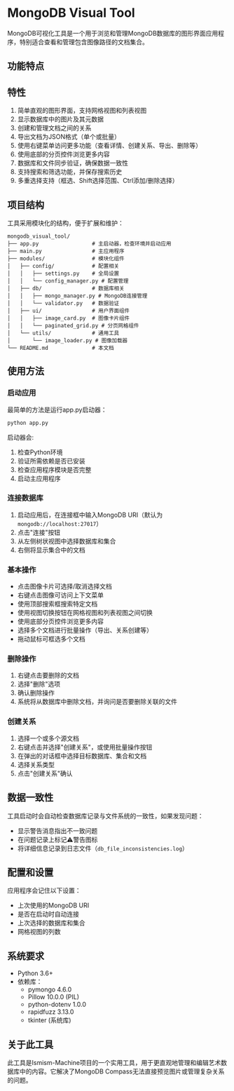 # MongoDB Visual Tool

MongoDB可视化工具是一个用于浏览和管理MongoDB数据库的图形界面应用程序，特别适合查看和管理包含图像路径的文档集合。

## 功能特点

## 特性

1. 简单直观的图形界面，支持网格视图和列表视图
2. 显示数据库中的图片及其元数据
3. 创建和管理文档之间的关系
4. 导出文档为JSON格式（单个或批量）
5. 使用右键菜单访问更多功能（查看详情、创建关系、导出、删除等）
6. 使用底部的分页控件浏览更多内容
7. 数据库和文件同步验证，确保数据一致性
8. 支持搜索和筛选功能，并保存搜索历史
9. 多重选择支持（框选、Shift选择范围、Ctrl添加/删除选择）

## 项目结构

工具采用模块化的结构，便于扩展和维护：

```
mongodb_visual_tool/
├── app.py                 # 主启动器，检查环境并启动应用
├── main.py                # 主应用程序
├── modules/               # 模块化组件
│   ├── config/            # 配置相关
│   │   ├── settings.py    # 全局设置
│   │   └── config_manager.py # 配置管理
│   ├── db/                # 数据库相关
│   │   ├── mongo_manager.py # MongoDB连接管理
│   │   └── validator.py   # 数据验证
│   ├── ui/                # 用户界面组件
│   │   ├── image_card.py  # 图像卡片组件
│   │   └── paginated_grid.py # 分页网格组件
│   └── utils/             # 通用工具
│       └── image_loader.py # 图像加载器
└── README.md              # 本文档
```

## 使用方法

### 启动应用

最简单的方法是运行app.py启动器：

```bash
python app.py
```

启动器会:
1. 检查Python环境
2. 验证所需依赖是否已安装
3. 检查应用程序模块是否完整
4. 启动主应用程序

### 连接数据库

1. 启动应用后，在连接框中输入MongoDB URI（默认为`mongodb://localhost:27017`）
2. 点击"连接"按钮
3. 从左侧树状视图中选择数据库和集合
4. 右侧将显示集合中的文档

### 基本操作

- 点击图像卡片可选择/取消选择文档
- 右键点击图像可访问上下文菜单
- 使用顶部搜索框搜索特定文档
- 使用视图切换按钮在网格视图和列表视图之间切换
- 使用底部分页控件浏览更多内容
- 选择多个文档进行批量操作（导出、关系创建等）
- 拖动鼠标可框选多个文档

### 删除操作

1. 右键点击要删除的文档
2. 选择"删除"选项
3. 确认删除操作
4. 系统将从数据库中删除文档，并询问是否要删除关联的文件

### 创建关系

1. 选择一个或多个源文档
2. 右键点击并选择"创建关系"，或使用批量操作按钮
3. 在弹出的对话框中选择目标数据库、集合和文档
4. 选择关系类型
5. 点击"创建关系"确认

## 数据一致性

工具启动时会自动检查数据库记录与文件系统的一致性，如果发现问题：
- 显示警告消息指出不一致问题
- 在问题记录上标记⚠️警告图标
- 将详细信息记录到日志文件（`db_file_inconsistencies.log`）

## 配置和设置

应用程序会记住以下设置：
- 上次使用的MongoDB URI
- 是否在启动时自动连接
- 上次选择的数据库和集合
- 网格视图的列数

## 系统要求

- Python 3.6+
- 依赖库：
  - pymongo 4.6.0
  - Pillow 10.0.0 (PIL)
  - python-dotenv 1.0.0
  - rapidfuzz 3.13.0
  - tkinter (系统库)

## 关于此工具

此工具是Ismism-Machine项目的一个实用工具，用于更直观地管理和编辑艺术数据库中的内容。它解决了MongoDB Compass无法直接预览图片或管理复杂关系的问题。 
